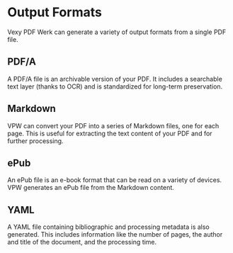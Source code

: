 # Output Formats

Vexy PDF Werk can generate a variety of output formats from a single PDF file.

## PDF/A

A PDF/A file is an archivable version of your PDF. It includes a searchable text layer (thanks to OCR) and is standardized for long-term preservation.

## Markdown

VPW can convert your PDF into a series of Markdown files, one for each page. This is useful for extracting the text content of your PDF and for further processing.

## ePub

An ePub file is an e-book format that can be read on a variety of devices. VPW generates an ePub file from the Markdown content.

## YAML

A YAML file containing bibliographic and processing metadata is also generated. This includes information like the number of pages, the author and title of the document, and the processing time.
